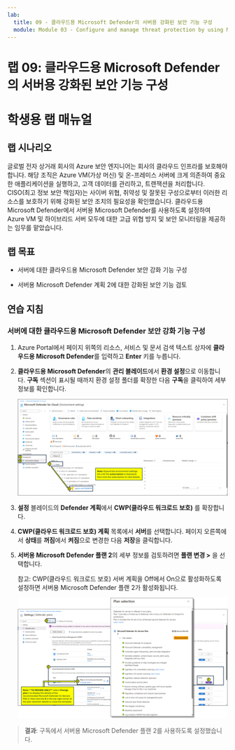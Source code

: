 ```yaml
---
lab:
  title: 09 - 클라우드용 Microsoft Defender의 서버용 강화된 보안 기능 구성
  module: Module 03 - Configure and manage threat protection by using Microsoft Defender for Cloud
---
```


# 랩 09: 클라우드용 Microsoft Defender의 서버용 강화된 보안 기능 구성

# 학생용 랩 매뉴얼

## 랩 시나리오

글로벌 전자 상거래 회사의 Azure 보안 엔지니어는 회사의 클라우드 인프라를 보호해야 합니다. 해당 조직은 Azure VM(가상 머신) 및 온-프레미스 서버에 크게 의존하여 중요한 애플리케이션을 실행하고, 고객 데이터를 관리하고, 트랜잭션을 처리합니다. CISO(최고 정보 보안 책임자)는 사이버 위협, 취약성 및 잘못된 구성으로부터 이러한 리소스를 보호하기 위해 강화된 보안 조치의 필요성을 확인했습니다. 클라우드용 Microsoft Defender에서 서버용 Microsoft Defender를 사용하도록 설정하여 Azure VM 및 하이브리드 서버 모두에 대한 고급 위협 방지 및 보안 모니터링을 제공하는 임무를 맡았습니다.

## 랩 목표

- 서버에 대한 클라우드용 Microsoft Defender 보안 강화 기능 구성
  
- 서버용 Microsoft Defender 계획 2에 대한 강화된 보안 기능 검토

## 연습 지침

### 서버에 대한 클라우드용 Microsoft Defender 보안 강화 기능 구성

1. Azure Portal에서 페이지 위쪽의 리소스, 서비스 및 문서 검색 텍스트 상자에 **클라우드용 Microsoft Defender**를 입력하고 **Enter** 키를 누릅니다.

2. **클라우드용 Microsoft Defender**의 **관리 블레이드**에서 **환경 설정**으로 이동합니다. **구독** 섹션이 표시될 때까지 환경 설정 폴더를 확장한 다음 **구독**을 클릭하여 세부 정보를 확인합니다.

   ![클라우드용 Microsoft Defender의 환경 설정 스크린샷](../media/defender-for-cloud-environment-settings.png)
   
3. **설정** 블레이드의 **Defender 계획**에서 **CWP(클라우드 워크로드 보호)** 를 확장합니다.

4. **CWP(클라우드 워크로드 보호) 계획** 목록에서 **서버**를 선택합니다. 페이지 오른쪽에서 **상태**를 **꺼짐**에서 **켜짐**으로 변경한 다음 **저장**을 클릭합니다.

5. **서버용 Microsoft Defender 플랜 2**의 세부 정보를 검토하려면 **플랜 변경 >** 을 선택합니다.

   참고: CWP(클라우드 워크로드 보호) 서버 계획을 Off에서 On으로 활성화하도록 설정하면 서버용 Microsoft Defender 플랜 2가 활성화됩니다.
 
   ![클라우드용 Microsoft Defender 플랜 선택 페이지 스크린샷](../media/defender-for-cloud-plan-selection.png)
   
> **결과**: 구독에서 서버용 Microsoft Defender 플랜 2를 사용하도록 설정했습니다.
